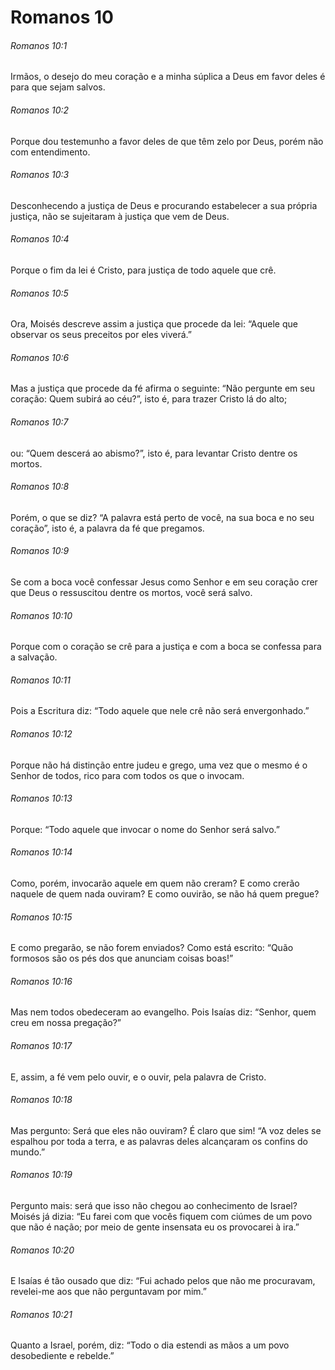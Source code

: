 # Romanos 10

###### Romanos 10:1

Irmãos, o desejo do meu coração e a minha súplica a Deus em favor deles é para que sejam salvos.

###### Romanos 10:2

Porque dou testemunho a favor deles de que têm zelo por Deus, porém não com entendimento.

###### Romanos 10:3

Desconhecendo a justiça de Deus e procurando estabelecer a sua própria justiça, não se sujeitaram à justiça que vem de Deus.

###### Romanos 10:4

Porque o fim da lei é Cristo, para justiça de todo aquele que crê.

###### Romanos 10:5

Ora, Moisés descreve assim a justiça que procede da lei: “Aquele que observar os seus preceitos por eles viverá.”

###### Romanos 10:6

Mas a justiça que procede da fé afirma o seguinte: “Não pergunte em seu coração: Quem subirá ao céu?”, isto é, para trazer Cristo lá do alto;

###### Romanos 10:7

ou: “Quem descerá ao abismo?”, isto é, para levantar Cristo dentre os mortos.

###### Romanos 10:8

Porém, o que se diz? “A palavra está perto de você, na sua boca e no seu coração”, isto é, a palavra da fé que pregamos.

###### Romanos 10:9

Se com a boca você confessar Jesus como Senhor e em seu coração crer que Deus o ressuscitou dentre os mortos, você será salvo.

###### Romanos 10:10

Porque com o coração se crê para a justiça e com a boca se confessa para a salvação.

###### Romanos 10:11

Pois a Escritura diz: “Todo aquele que nele crê não será envergonhado.”

###### Romanos 10:12

Porque não há distinção entre judeu e grego, uma vez que o mesmo é o Senhor de todos, rico para com todos os que o invocam.

###### Romanos 10:13

Porque: “Todo aquele que invocar o nome do Senhor será salvo.”

###### Romanos 10:14

Como, porém, invocarão aquele em quem não creram? E como crerão naquele de quem nada ouviram? E como ouvirão, se não há quem pregue?

###### Romanos 10:15

E como pregarão, se não forem enviados? Como está escrito: “Quão formosos são os pés dos que anunciam coisas boas!”

###### Romanos 10:16

Mas nem todos obedeceram ao evangelho. Pois Isaías diz: “Senhor, quem creu em nossa pregação?”

###### Romanos 10:17

E, assim, a fé vem pelo ouvir, e o ouvir, pela palavra de Cristo.

###### Romanos 10:18

Mas pergunto: Será que eles não ouviram? É claro que sim! “A voz deles se espalhou por toda a terra, e as palavras deles alcançaram os confins do mundo.”

###### Romanos 10:19

Pergunto mais: será que isso não chegou ao conhecimento de Israel? Moisés já dizia: “Eu farei com que vocês fiquem com ciúmes de um povo que não é nação; por meio de gente insensata eu os provocarei à ira.”

###### Romanos 10:20

E Isaías é tão ousado que diz: “Fui achado pelos que não me procuravam, revelei-me aos que não perguntavam por mim.”

###### Romanos 10:21

Quanto a Israel, porém, diz: “Todo o dia estendi as mãos a um povo desobediente e rebelde.”

